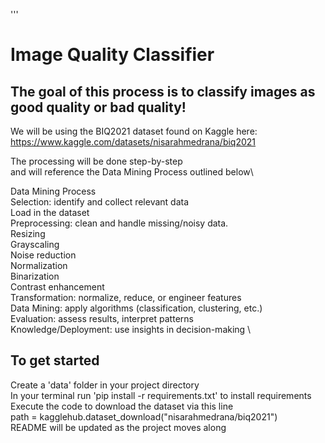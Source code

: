 '''
# Image Quality Classifier #

## The goal of this process is to classify images as good quality or bad quality! ##
We will be using the BIQ2021 dataset found on Kaggle here:\
https://www.kaggle.com/datasets/nisarahmedrana/biq2021

The processing will be done step-by-step\
    and will reference the Data Mining Process outlined below\


Data Mining Process\
Selection:  identify and collect relevant data\
    Load in the dataset\
Preprocessing:  clean and handle missing/noisy data.\
    Resizing\
    Grayscaling\
    Noise reduction\
    Normalization\
    Binarization\
    Contrast enhancement\
Transformation:  normalize, reduce, or engineer features \
Data Mining:  apply algorithms (classification, clustering, etc.) \
Evaluation:  assess results, interpret patterns \
Knowledge/Deployment:  use insights in decision-making \


## To get started ##
Create a 'data' folder in your project directory \
In your terminal run 'pip install -r requirements.txt' to install requirements \
Execute the code to download the dataset via this line\
    path = kagglehub.dataset_download("nisarahmedrana/biq2021") \
README will be updated as the project moves along